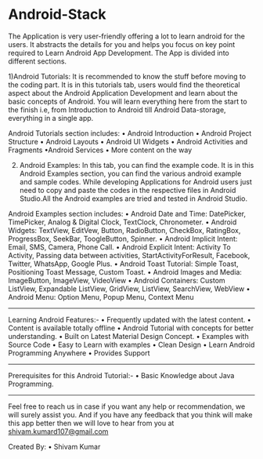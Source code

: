 # Android-Stack

The Application is very user-friendly offering a lot to learn android for the users. It abstracts the details for you and helps you focus on key point required to Learn Android App Development. The App is divided into different sections.

1)Android Tutorials:
It is recommended to know the stuff before moving to the coding part. It is in this tutorials tab, users would find the theoretical aspect about the Android Application Development and learn about the basic concepts of Android. You will learn everything here from the start to the finish i.e, from Introduction to Android till Android Data-storage, everything in a single app.

Android Tutorials section includes:
• Android Introduction
• Android Project Structure
• Android Layouts
• Android UI Widgets
• Android Activities and Fragments
•Android Services
• More content on the way


2) Android Examples: 
In this tab, you can find the example code. It is in this Android Examples section, you can find the various android example and sample codes. While developing Applications for Android users just need to copy and paste the codes in the respective files in Android Studio.All the Android examples are tried and tested in Android Studio.

Android Examples section includes:
• Android Date and Time: DatePicker, TimePicker, Analog & Digital Clock, TextClock, Chronometer.
• Android Widgets: TextView, EditVew, Button, RadioButton, CheckBox, RatingBox, ProgressBox, SeekBar, ToogleButton, Spinner.
• Android Implicit Intent: Email, SMS, Camera, Phone Call.
• Android Explicit Intent: Activity To Activity, Passing data between activities, StartActivityForResult, Facebook, Twitter, WhatsApp, Google Plus.
• Android Toast Tutorial: Simple Toast, Positioning Toast Message, Custom Toast.
• Android Images and Media: ImageButton, ImageView, VideoView
• Android Containers: Custom ListView, Expandable ListView, GridView, ListView, SearchView, WebView
• Android Menu: Option Menu, Popup Menu, Context Menu


---------------------------------------------------
Learning Android Features:-
• Frequently updated with the latest content.
• Content is available totally offline
• Android Tutorial with concepts for better understanding.
• Built on Latest Material Design Concept.
• Examples with Source Code
• Easy to Learn with examples
• Clean Design
• Learn Android Programming Anywhere
• Provides Support


----------------------------------------------------
Prerequisites for this Android Tutorial:-
• Basic Knowledge about Java Programming.

----------------------------------------------------


Feel free to reach us in case if you want any help or recommendation, we will surely assist you. And if you have any feedback that you think will make this app better then we will love to hear from you at shivam.kumard107@gmail.com

Created By:
• Shivam Kumar

